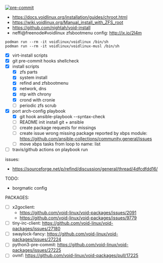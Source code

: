 [![pre-commit](https://img.shields.io/badge/pre--commit-enabled-brightgreen?logo=pre-commit&logoColor=white)](https://github.com/pre-commit/pre-commit)

- https://docs.voidlinux.org/installation/guides/chroot.html
- https://wiki.voidlinux.org/Manual_install_with_ZFS_root
- https://github.com/nightah/void-install
- neffi@freenode#voidlinux zfsbootmenu config: http://ix.io/2I4m

```
podman run --rm -it voidlinux/voidlinux /bin/sh
podman run --rm -it voidlinux/voidlinux-musl /bin/sh
```

- [x] virt-install scripts
- [x] git pre-commit hooks shellcheck
- [x] install scripts
  - [x] zfs parts
  - [x] system install
  - [x] refind and zfsbootmenu
  - [x] network, dns
  - [x] ntp with chrony
  - [x] crond with cronie
  - [ ] periodic zfs scrub
- [x] port arch-config playbook
  - [x] git hook ansible-playbook --syntax-check
  - [ ] README init install git + ansible
  - [ ] create package requests for missings
  - [ ] create issue wrong missing package reported by xbps module: https://github.com/ansible-collections/community.general/issues
  - [ ] move xbps tasks from loop to name: list
- [ ] travis/github actions on playbook run

issues:
- https://sourceforge.net/p/refind/discussion/general/thread/4dfcdfdd16/

TODO:
- borgmatic config

PACKAGES:
- [ ] x2goclient:
  - https://github.com/void-linux/void-packages/issues/2091
  - https://github.com/void-linux/void-packages/issues/9779
- [ ] tiny-irc-client: https://github.com/void-linux/void-packages/issues/27180
- [ ] swaylock-fancy: https://github.com/void-linux/void-packages/issues/27224
- [ ] python3-pre-commit: https://github.com/void-linux/void-packages/issues/27225
- [ ] ovmf: https://github.com/void-linux/void-packages/pull/17225
